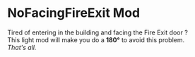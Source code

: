# NoFacingFireExit Mod
Tired of entering in the building and facing the Fire Exit door ?  
This light mod will make you do a __180°__ to avoid this problem.  
*That's all.*
